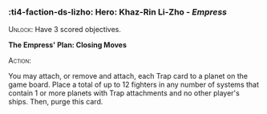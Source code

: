 ### :ti4-faction-ds-lizho: **Hero**: Khaz-Rin Li-Zho - _Empress_

<span style="font-variant:small-caps;">Unlock</span>: Have 3 scored objectives.

**The Empress' Plan: Closing Moves**

<span style="font-variant:small-caps;">Action</span>:

You may attach, or remove and attach, each Trap card to a planet on the game board. Place a total of up to 12 fighters in any number of systems that contain 1 or more planets with Trap attachments and no other player's ships. Then, purge this card.
